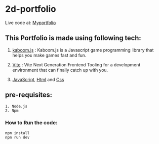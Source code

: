 ﻿# 2d-portfolio

Live code at: [Myportfolio](https://2d-portfolio-aarushkashyap.netlify.app/)

## This Portfolio is made using following tech:

1. [kaboom.js](https://kaboomjs.com/) : Kaboom.js is a Javascript game programming library that helps you make games fast and fun.

2. [Vite](https://vitejs.dev/) : Vite
   Next Generation Frontend Tooling for a development environment that can finally catch up with you.

3. [JavaScript](https://developer.mozilla.org/en-US/docs/Web/JavaScript), [Html](https://developer.mozilla.org/en-US/docs/Web/HTML) and [Css](https://developer.mozilla.org/en-US/docs/Web/CSS)

## pre-requisites:

    1. Node.js
    2. Npm

### How to Run the code:

    npm install
    npm run dev



